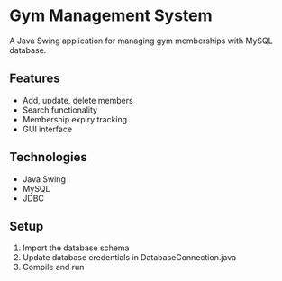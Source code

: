 # Gym Management System

A Java Swing application for managing gym memberships with MySQL database.

## Features
- Add, update, delete members
- Search functionality
- Membership expiry tracking
- GUI interface

## Technologies
- Java Swing
- MySQL
- JDBC

## Setup
1. Import the database schema
2. Update database credentials in DatabaseConnection.java
3. Compile and run
